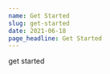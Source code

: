 ```yaml
---
name: Get Started
slug: get-started
date: 2021-06-18
page_headline: Get Started
---
```


get started

